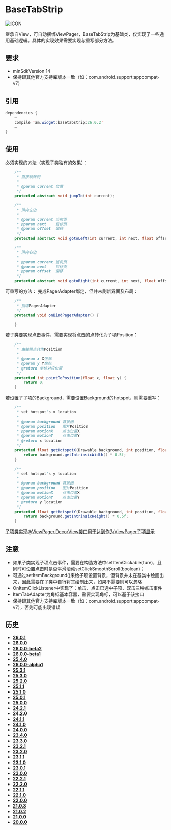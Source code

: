 # BaseTabStrip
![ICON](https://raw.githubusercontent.com/AlexMofer/ProjectX/master/basetabstrip/icon.png)

继承自View，可自动捆绑ViewPager，BaseTabStrip为基础类，仅实现了一些通用基础逻辑。具体的实现效果需要实现与重写部分方法。
## 要求
- minSdkVersion 14
- 保持跟其他官方支持库版本一致（如：com.android.support:appcompat-v7）

## 引用
```java
dependencies {
    ⋯
    compile 'am.widget:basetabstrip:26.0.2'
    ⋯
}
```
## 使用
必须实现的方法（实现子类独有的效果）：
```java
    /**
     * 直接跳转到
     *
     * @param current 位置
     */
    protected abstract void jumpTo(int current);

    /**
     * 滑向左边
     *
     * @param current 当前页
     * @param next    目标页
     * @param offset  偏移
     */
    protected abstract void gotoLeft(int current, int next, float offset);

    /**
     * 滑向右边
     *
     * @param current 当前页
     * @param next    目标页
     * @param offset  偏移
     */
    protected abstract void gotoRight(int current, int next, float offset);
```
可重写的方法：
完成PagerAdapter绑定，但并未刷新界面及布局：
```java
    /**
     * 捆绑PagerAdapter
     */
    protected void onBindPagerAdapter() {

    }
```
若子类要实现点击事件，需要实现将点击的点转化为子项Position：
```java
    /**
     * 由触摸点转为Position
     *
     * @param x X坐标
     * @param y Y坐标
     * @return 坐标对应位置
     */
    protected int pointToPosition(float x, float y) {
        return 0;
    }
```
若设置了子项的Background，需要设置Background的hotspot，则需要重写：
```java
    /**
     * set hotspot's x location
     *
     * @param background 背景图
     * @param position   图片Position
     * @param motionX    点击位置X
     * @param motionY    点击位置Y
     * @return x location
     */
    protected float getHotspotX(Drawable background, int position, float motionX, float motionY) {
        return background.getIntrinsicWidth() * 0.5f;
    }

    /**
     * set hotspot's y location
     *
     * @param background 背景图
     * @param position   图片Position
     * @param motionX    点击位置X
     * @param motionY    点击位置Y
     * @return y location
     */
    protected float getHotspotY(Drawable background, int position, float motionX, float motionY) {
        return background.getIntrinsicHeight() * 0.5f;
    }
```
子项类实现@ViewPager.DecorView接口用于达到作为ViewPager子项显示
## 注意
- 如果子类实现子项点击事件，需要在构造方法中setItemClickable(ture)，且同时可设置点击时是否平滑滚动setClickSmoothScroll(boolean)；
- 可通过setItemBackground()来给子项设置背景，但背景并未在基类中绘画出来，因此需要在子类中自行将其绘制出来，如果不需要则可以忽略
- OnItemClickListener中实现了：单击、点击已选中子项、双击三种点击事件
- ItemTabAdapter为角标基本容器，需要实现角标，可以基于该接口
- 保持跟其他官方支持库版本一致（如：com.android.support:appcompat-v7），否则可能出现错误

## 历史
- [**26.0.1**](https://bintray.com/alexmofer/maven/BaseTabStrip/26.0.1)
- [**26.0.0**](https://bintray.com/alexmofer/maven/BaseTabStrip/26.0.0)
- [**26.0.0-beta2**](https://bintray.com/alexmofer/maven/BaseTabStrip/26.0.0-beta2)
- [**26.0.0-beta1**](https://bintray.com/alexmofer/maven/BaseTabStrip/26.0.0-beta1)
- [**25.4.0**](https://bintray.com/alexmofer/maven/BaseTabStrip/25.4.0)
- [**26.0.0-alpha1**](https://bintray.com/alexmofer/maven/BaseTabStrip/26.0.0-alpha1)
- [**25.3.1**](https://bintray.com/alexmofer/maven/BaseTabStrip/25.3.1)
- [**25.3.0**](https://bintray.com/alexmofer/maven/BaseTabStrip/25.3.0)
- [**25.2.0**](https://bintray.com/alexmofer/maven/BaseTabStrip/25.2.0)
- [**25.1.1**](https://bintray.com/alexmofer/maven/BaseTabStrip/25.1.1)
- [**25.1.0**](https://bintray.com/alexmofer/maven/BaseTabStrip/25.1.0)
- [**25.0.1**](https://bintray.com/alexmofer/maven/BaseTabStrip/25.0.1)
- [**25.0.0**](https://bintray.com/alexmofer/maven/BaseTabStrip/25.0.0)
- [**24.2.1**](https://bintray.com/alexmofer/maven/BaseTabStrip/24.2.1)
- [**24.2.0**](https://bintray.com/alexmofer/maven/BaseTabStrip/24.2.0)
- [**24.1.1**](https://bintray.com/alexmofer/maven/BaseTabStrip/24.1.1)
- [**24.1.0**](https://bintray.com/alexmofer/maven/BaseTabStrip/24.1.0)
- [**24.0.0**](https://bintray.com/alexmofer/maven/BaseTabStrip/24.0.0)
- [**23.4.0**](https://bintray.com/alexmofer/maven/BaseTabStrip/23.4.0)
- [**23.3.0**](https://bintray.com/alexmofer/maven/BaseTabStrip/23.3.0)
- [**23.2.1**](https://bintray.com/alexmofer/maven/BaseTabStrip/23.2.1)
- [**23.2.0**](https://bintray.com/alexmofer/maven/BaseTabStrip/23.2.0)
- [**23.1.1**](https://bintray.com/alexmofer/maven/BaseTabStrip/23.1.1)
- [**23.1.0**](https://bintray.com/alexmofer/maven/BaseTabStrip/23.1.0)
- [**23.0.1**](https://bintray.com/alexmofer/maven/BaseTabStrip/23.0.1)
- [**23.0.0**](https://bintray.com/alexmofer/maven/BaseTabStrip/23.0.0)
- [**22.2.1**](https://bintray.com/alexmofer/maven/BaseTabStrip/22.2.1)
- [**22.2.0**](https://bintray.com/alexmofer/maven/BaseTabStrip/22.2.0)
- [**22.1.1**](https://bintray.com/alexmofer/maven/BaseTabStrip/22.1.1)
- [**22.1.0**](https://bintray.com/alexmofer/maven/BaseTabStrip/22.1.0)
- [**22.0.0**](https://bintray.com/alexmofer/maven/BaseTabStrip/22.0.0)
- [**21.0.3**](https://bintray.com/alexmofer/maven/BaseTabStrip/21.0.3)
- [**21.0.2**](https://bintray.com/alexmofer/maven/BaseTabStrip/21.0.2)
- [**21.0.0**](https://bintray.com/alexmofer/maven/BaseTabStrip/21.0.0)
- [**20.0.0**](https://bintray.com/alexmofer/maven/BaseTabStrip/20.0.0)